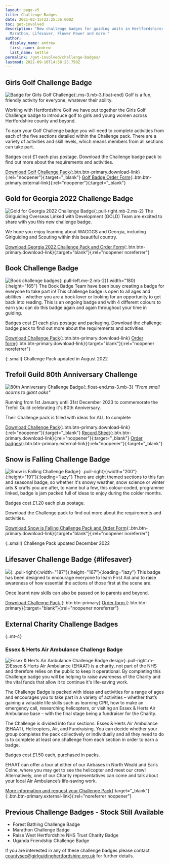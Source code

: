```yaml
---
layout: page-v5
title: Challenge Badges
date: 2021-02-15T22:25:36.000Z
toc: get-involved
description: "New challenge badges for guiding units in Hertfordshire: Let the Sun Shine,
  Marathon, Lifesaver, Flower Power and more."
author:
  display_name: andrew
  first_name: Andrew
  last_name: Settle
permalink: /get-involved/challenge-badges/
lastmod: 2022-09-10T14:38:25.750Z
---
```

## Girls Golf Challenge Badge

![Badge for Girls Golf Challenge](/assets/images/2022/11/girls-golf.webp){:.ms-3.mb-3.float-end}
Golf is a fun, friendly activity for everyone, whatever their ability.  

Working with Hertfordshire Golf we have put together the Girls Golf Challenge badge to introduce golf to girls and young women across Hertfordshire county and beyond.

To earn your Golf Challenge badge you will need to complete activities from each of the five sections detailed within the Challenge pack.  There are a variety of activities and skill levels, which means members from all sections can take part.  

Badges cost £1 each plus postage.  Download the Challenge badge pack to find out more about the requirements and activities.

[Download <span class="visually-hidden">Golf </span>Challenge Pack](/assets/docs/2022/challenge-badge-girls-golf.pdf){:.btn.btn-primary.download-link}{:rel="noopener"}{:target="_blank"} [<span class="visually-hidden">Golf </span>Badge Order Form](https://forms.office.com/Pages/ResponsePage.aspx?id=3yob_CzTykeMNWNnWM6OwYCE4GYtXJ9Ogtjv7oAM_iJURFY2T09OMjQ4Q0JCTlpCWUtQM1I5N0xYMC4u){:.btn.btn-primary.external-link}{:rel="noopener"}{:target="_blank"}

## Gold for Georgia 2022 Challenge Badge

![Gold for Georgia 2022 Challenge Badge](/assets/images/2022/09/gold-georgia-2022-challenge-badge.webp){:.pull-right.mb-2.ms-2}
The Girlguiding Overseas Linked with Development (GOLD) Team are excited to share with you this new challenge badge.  

We hope you enjoy learning about WAGGGS and Georgia, including Girlguiding and Scouting within this beautiful country.

[Download <span class="visually-hidden">Georgia 2022</span> Challenge Pack and Order Form](/assets/docs/2022/challenge-pack-georgia-2022.pdf){:.btn.btn-primary.download-link}{:target="blank"}{:rel="noopener noreferrer"}

## Book Challenge Badge

![Book challenge badges](/assets/images/2021/12/challenge_badges_book.jpg){:.pull-left.me-2.mb-2}{:width="180}{:height="165"}
The Book Badge Team have been busy creating a badge for everyone to take part in! This challenge badge is open to all ages and abilities - whether you are a book lover or looking for an opportunity to get back into reading. This is an ongoing badge and with 4 different colours to earn you can do this badge again and again throughout your time in guiding.

Badges cost £1 each plus postage and packaging. Download the challenge badge pack to find out more about the requirements and activities.

[Download Challenge Pack](/assets/docs/2022/book-challenge-pack-aug-2022.pdf){:.btn.btn-primary.download-link} [Order form](https://forms.office.com/Pages/ResponsePage.aspx?id=3yob_CzTykeMNWNnWM6OwRrqs7bdo19CnIwI_9Lov51URUpKNTNISEZFWVpCVVlXRUo5NEg0MlFQRC4u){:.btn.btn-primary.download-link}{:target="blank"}{:rel="noopener noreferrer"}

{:.small}
Challenge Pack updated in August 2022

<div class="clearfix"></div>

## Trefoil Guild 80th Anniversary Challenge

![80th Anniversary Challenge Badge](/assets/images/2023/02/80th_badge.webp){:.float-end.ms-3.mb-3}
*"From small acorns to giant oaks"*

Running from 1st January until 31st December 2023 to commemorate the Trefoil Guild celebrating it's 80th Anniversary.

Their Challenge pack is filled with ideas for ALL to complete

[Download Challenge Pack](https://cdn.trefoilguild.co.uk/userfiles/files/National/Initiatives/80th%20anniversary/TG_80thAnniversary_challenge_pack.pdf){:.btn.btn-primary.download-link}{:rel="noopener"}{:target="_blank"} [Record Sheet](https://view.officeapps.live.com/op/view.aspx?src=https%3A%2F%2Fcdn.trefoilguild.co.uk%2Fuserfiles%2Ffiles%2FNational%2FInitiatives%2F80th%2520anniversary%2F80th_recordsheet.docx&wdOrigin=BROWSELINK){:.btn.btn-primary.download-link}{:rel="noopener"}{:target="_blank"} [Order badges](https://www.girlguidingshop.co.uk/products/adults/trefoil-guild/trefoil-guild-80th-anniversary-challenge-woven-badge--7788/){:.btn.btn-primary.external-link}{:rel="noopener"}{:target="_blank"}

## Snow is Falling Challenge Badge

![Snow is Falling Challenge Badge](/assets/images/2022/12/snow-is-falling.webp){: .pull-right}{:width="200"}{:height="191"}{:loading="lazy"}
There are eight themed sections to this fun and seasonal badge, so whether it's snowy weather, snow science or winter arts & crafts you are after, to name but a few, this colour-coded, programme linked, badge is jam packed full of ideas to enjoy during the colder months.

Badges cost £1.20 each plus postage.

Download the Challenge pack to find out more about the requirements and activities.

[Download <span class="visually-hidden">Snow is Falling</span> Challenge Pack and Order Form](/assets/docs/2022/challenge-badge-snow-is-falling-challenge-badge-v3.pdf){:.btn.btn-primary.download-link}{:target="blank"}{:rel="noopener noreferrer"}

{:.small}
Challenge Pack updated December 2022

## Lifesaver Challenge Badge {#lifesaver}

![](/wp-content/uploads/2021/01/Lifesaver-badge.png){: .pull-right}{:width="187"}{:height="167"}{:loading="lazy"}
This badge has been designed to encourage everyone to learn First Aid and to raise awareness of how essential the actions of those first at the scene are.

Once learnt new skills can also be passed on to parents and beyond.

[Download Challenge Pack <i class="fa fa-download"></i>](/assets/docs/2022/challenge-badge-lifesaver-clauses.docx){:.btn.btn-primary} [Order form <i class="fa fa-download"></i>](/assets/docs/2022/challenge-badge-lifesaver-order-form.docx){:.btn.btn-primary}{:target="blank"}{:rel="noopener noreferrer"}

<div class="clearfix"></div>

## External Charity Challenge Badges

{:.mt-4}
### Essex & Herts Air Ambulance Challenge Badge

![Essex & Herts Air Ambulance Challenge Badge design](/assets/images/2022/09/essex-herts-air-ambulance-challenge.webp){:.pull-right.m-2}Essex & Herts Air Ambulance (EHAAT) is a charity, not part of the NHS and therefore relies on the public to keep it operational.  By completing this Challenge badge you will be helping to raise awareness of the Charity and the vital funds that allow it to continue it's life-saving work.

The Challenge Badge is packed with ideas and activities for a range of ages and encourages you to take part in a variety of activities – whether that’s gaining a valuable life skills such as learning CPR, how to make an emergency call, researching helicopters, or visiting an Essex & Herts Air Ambulance base – with the final stage being a fundraiser for the Charity.

The Challenge is divided into four sections:  Essex & Herts Air Ambulance (EHAAT), Helicopters, Air, and Fundraising. You can decide whether your group completes the pack collectively or individually and all they need to do is to complete at least one challenge from each section in order to earn a badge.

Badges cost £1.50 each, purchased in packs.

EHAAT can offer a tour at either of our Airbases in North Weald and Earls Colne, where you may get to see the helicopter and meet our crew! Alternatively, one of our Charity representatives can come and talk about your local Air Ambulance’s life-saving work.

[More information and request your Challenge Pack](https://www.ehaat.org/fundraise/challengebadge){:target="_blank"}{:.btn.btn-primary.external-link}{:rel="noreferrer noopener"}

## Previous Challenge Badges - Stock Still Available

- Forest Bathing Challenge Badge
- Marathon Challenge Badge
- Raise West Hertfordshire NHS Trust Charity Badge
- Uganda Friendship Challenge Badge

If you are interested in any of these challenge badges please contact <countysec@girlguidinghertfordshire.org.uk> for further details.
